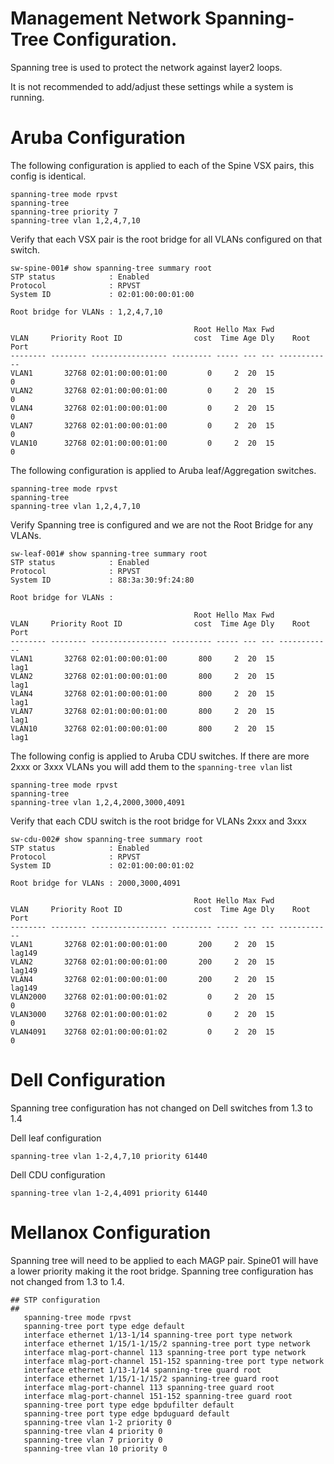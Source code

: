 # Management Network Spanning-Tree Configuration.

Spanning tree is used to protect the network against layer2 loops.

It is not recommended to add/adjust these settings while a system is running.

# Aruba Configuration

The following configuration is applied to each of the Spine VSX pairs, this config is identical.
```
spanning-tree mode rpvst
spanning-tree
spanning-tree priority 7
spanning-tree vlan 1,2,4,7,10
```

Verify that each VSX pair is the root bridge for all VLANs configured on that switch.
```
sw-spine-001# show spanning-tree summary root
STP status            : Enabled
Protocol              : RPVST
System ID             : 02:01:00:00:01:00

Root bridge for VLANs : 1,2,4,7,10

                                         Root Hello Max Fwd
VLAN     Priority Root ID                cost  Time Age Dly    Root Port
-------- -------- ----------------- --------- ----- --- --- ------------
VLAN1       32768 02:01:00:00:01:00         0     2  20  15            0
VLAN2       32768 02:01:00:00:01:00         0     2  20  15            0
VLAN4       32768 02:01:00:00:01:00         0     2  20  15            0
VLAN7       32768 02:01:00:00:01:00         0     2  20  15            0
VLAN10      32768 02:01:00:00:01:00         0     2  20  15            0
```

The following configuration is applied to Aruba leaf/Aggregation switches.
```
spanning-tree mode rpvst
spanning-tree
spanning-tree vlan 1,2,4,7,10
```

Verify Spanning tree is configured and we are not the Root Bridge for any VLANs.

```
sw-leaf-001# show spanning-tree summary root
STP status            : Enabled
Protocol              : RPVST
System ID             : 88:3a:30:9f:24:80

Root bridge for VLANs :

                                         Root Hello Max Fwd
VLAN     Priority Root ID                cost  Time Age Dly    Root Port
-------- -------- ----------------- --------- ----- --- --- ------------
VLAN1       32768 02:01:00:00:01:00       800     2  20  15         lag1
VLAN2       32768 02:01:00:00:01:00       800     2  20  15         lag1
VLAN4       32768 02:01:00:00:01:00       800     2  20  15         lag1
VLAN7       32768 02:01:00:00:01:00       800     2  20  15         lag1
VLAN10      32768 02:01:00:00:01:00       800     2  20  15         lag1
```

The following config is applied to Aruba CDU switches.
If there are more 2xxx or 3xxx VLANs you will add them to the ```spanning-tree vlan``` list
```
spanning-tree mode rpvst
spanning-tree
spanning-tree vlan 1,2,4,2000,3000,4091
```

Verify that each CDU switch is the root bridge for VLANs 2xxx and 3xxx

```
sw-cdu-002# show spanning-tree summary root
STP status            : Enabled
Protocol              : RPVST
System ID             : 02:01:00:00:01:02

Root bridge for VLANs : 2000,3000,4091

                                         Root Hello Max Fwd
VLAN     Priority Root ID                cost  Time Age Dly    Root Port
-------- -------- ----------------- --------- ----- --- --- ------------
VLAN1       32768 02:01:00:00:01:00       200     2  20  15       lag149
VLAN2       32768 02:01:00:00:01:00       200     2  20  15       lag149
VLAN4       32768 02:01:00:00:01:00       200     2  20  15       lag149
VLAN2000    32768 02:01:00:00:01:02         0     2  20  15            0
VLAN3000    32768 02:01:00:00:01:02         0     2  20  15            0
VLAN4091    32768 02:01:00:00:01:02         0     2  20  15            0
```

# Dell Configuration
Spanning tree configuration has not changed on Dell switches from 1.3 to 1.4

Dell leaf configuration
```
spanning-tree vlan 1-2,4,7,10 priority 61440
```

Dell CDU configuration
```
spanning-tree vlan 1-2,4,4091 priority 61440
```

# Mellanox Configuration

Spanning tree will need to be applied to each MAGP pair.  Spine01 will have a lower priority making it the root bridge.
Spanning tree configuration has not changed from 1.3 to 1.4.

```
## STP configuration
##
   spanning-tree mode rpvst
   spanning-tree port type edge default
   interface ethernet 1/13-1/14 spanning-tree port type network
   interface ethernet 1/15/1-1/15/2 spanning-tree port type network
   interface mlag-port-channel 113 spanning-tree port type network
   interface mlag-port-channel 151-152 spanning-tree port type network
   interface ethernet 1/13-1/14 spanning-tree guard root
   interface ethernet 1/15/1-1/15/2 spanning-tree guard root
   interface mlag-port-channel 113 spanning-tree guard root
   interface mlag-port-channel 151-152 spanning-tree guard root
   spanning-tree port type edge bpdufilter default
   spanning-tree port type edge bpduguard default
   spanning-tree vlan 1-2 priority 0
   spanning-tree vlan 4 priority 0
   spanning-tree vlan 7 priority 0
   spanning-tree vlan 10 priority 0
```

